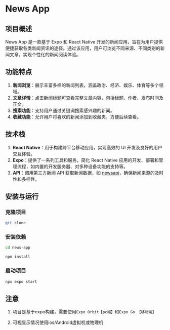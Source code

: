 # News App

## 项目概述

News App 是一款基于 Expo 和 React Native 开发的新闻应用，旨在为用户提供便捷获取各类新闻资讯的途径。通过该应用，用户可浏览不同来源、不同类别的新闻文章，实现个性化的新闻阅读体验。

## 功能特点

1. **新闻浏览**：展示丰富多样的新闻列表，涵盖政治、经济、娱乐、体育等多个领域。
2. **文章详情**：点击新闻标题可查看完整文章内容，包括标题、作者、发布时间及正文。
3. **搜索功能**：支持用户通过关键词搜索感兴趣的新闻。
4. **收藏功能**：允许用户将喜欢的新闻添加到收藏夹，方便后续查看。

## 技术栈

1. **React Native**：用于构建跨平台移动应用，实现高效的 UI 开发及良好的用户交互体验。
2. **Expo**：提供了一系列工具和服务，简化 React Native 应用的开发、部署和管理流程，如内置的开发服务器、对多种设备功能的支持等。
3. **API**：调用第三方新闻 API 获取新闻数据，如 [newsapi](https://newsapi.org)，确保新闻来源的及时性和多样性。

## 安装与运行

### 克隆项目

```bash
git clone 
```

### 安装依赖

```bash
cd news-app

npm install
```

### 启动项目

```bash
npx expo start
```

## 注意

1. 项目是基于expo构建，需要使用`Expo Orbit【pc端】`和`Expo Go 【移动端】`

2. 可视显示情况使用ios/Android虚拟机或物理机

